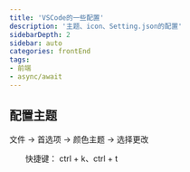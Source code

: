 ```yaml
---
title: 'VSCode的一些配置'
description: '主题、icon、Setting.json的配置'
sidebarDepth: 2
sidebar: auto
categories: frontEnd
tags:
- 前端
- async/await
---
```


## 配置主题
文件 -> 首选项 -> 颜色主题 -> 选择更改

　　快捷键： ctrl + k、ctrl + t
